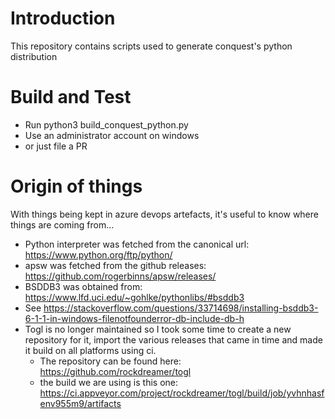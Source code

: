 # Introduction 
This repository contains scripts used to generate conquest's python distribution

# Build and Test

- Run python3 build_conquest_python.py
- Use an administrator account on windows
- or just file a PR

# Origin of things

With things being kept in azure devops artefacts, it's useful to know where things are coming from...

- Python interpreter was fetched from the canonical url: https://www.python.org/ftp/python/
- apsw was fetched from the github releases: https://github.com/rogerbinns/apsw/releases/
- BSDDB3 was obtained from: https://www.lfd.uci.edu/~gohlke/pythonlibs/#bsddb3
- See https://stackoverflow.com/questions/33714698/installing-bsddb3-6-1-1-in-windows-filenotfounderror-db-include-db-h
- Togl is no longer maintained so I took some time to create a new repository for it, import the various releases that came in time and made it build on all platforms using ci.
  - The repository can be found here: https://github.com/rockdreamer/togl
  - the build we are using is this one: https://ci.appveyor.com/project/rockdreamer/togl/build/job/yvhnhasfenv955m9/artifacts
